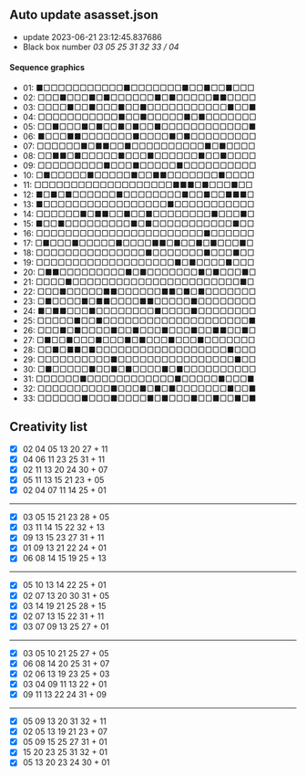 ## Auto update asasset.json

* update 2023-06-21 23:12:45.837686
* Black box number _03 05 25 31 32 33 / 04_
#### Sequence graphics

* 01: ■□□□□□□□□□□□■□□□□□□□■□□■□□■□□□
* 02: □□□■□□□■□■□□□□□□■□■□□□□□■■□□□□
* 03: □□□□■□□■□□□■□□■□□□□□□□□□□□■□□■
* 04: □□□□□□□□□□□■□□■□□□□□■□■□□□□□□□
* 05: □□■□□□■□■□□■□■□□■□□□□□□□□□□□□■
* 06: ■□□□■■□□□□□□□■□□□□■□■□□□□□□□□□
* 07: □□□□□□■□■■□□■□□□□□□□□□□■□■□□□□
* 08: □□■■□■□□□□□■□□□■□□□□□□■□□■□□□□
* 09: □□□□□□□□□■□□□■□□□□□■□□□□□□□□□□
* 10: □■□□□□□■□□□□□■□□■■□□□□□□□■□□□□
* 11: □□□□□□□□□□□□□□□□□□□■■■□■□□□■□□
* 12: ■□■□■□□□□□□■□□□□□□□□■□□■□□■■■□
* 13: ■□□□□□□□□□□□□□□□□□■□□□□□□□□□□□
* 14: □□□□□□■□■■□□■□□■□□□□□□□□■□□□■□
* 15: ■□□■□□□□□□□□□■□■□□□□□□□□□□□■□□
* 16: □□□□□□□□□□□□□□□□□□□□□□□■□□□□□□
* 17: □■□□□■□□□□□■□□□□■■□■□□■□■□□□■□
* 18: □□□□□□□□□□□□□□□■□□□□□□□■□□□■□□
* 19: □□□□□□□□□□□□□□□□□□□■□■□□□□■□□□
* 20: □■■□□□□□□□□□■□■□□□□□□□■□■□□□■□
* 21: □□□□■□□□□□□□□□□□□□□□□□□□□□□□■□
* 22: □□□■□□□□□■■□□□□□□■■□■□■□□□□□□□
* 23: □■□□□□■□■■□□□□■■□□□□□■□□□□□□□□
* 24: ■□■■□□□■□□□□□□□□■□□□□■□□□□□□□□
* 25: □□□□□■□□■□□□□□□□□□□□□□□□□□□□□■
* 26: □□□■□■□□□□■□□■□□□■□□□■□□■■□□■□
* 27: □■□□■□□□■□□□■□■□□□■□□□■□□□□□□□
* 28: □□■□■■□■□□□□□□□□□□□□□□□□□□■□□□
* 29: □□□□□□□□□□■□□□□□□□□□□□□□□□□■□□
* 30: □■□□□□□■□□■□■□□□□■□■□□□□□□□□□□
* 31: □□□□□□■□□□□□□□□□□□□■□□□□□■□□□■
* 32: □□□□□□□□□□■□□□■□■□■□□□□□□□■□□■
* 33: □□□□□□■□□□■□□□□■□■□□□■□□■□□■□■
## Creativity list

- [x] 02 04 05 13 20 27 + 11
- [x] 04 06 11 23 25 31 + 11
- [x] 02 11 13 20 24 30 + 07
- [x] 05 11 13 15 21 23 + 05
- [x] 02 04 07 11 14 25 + 01
***
- [x] 03 05 15 21 23 28 + 05
- [x] 03 11 14 15 22 32 + 13
- [x] 09 13 15 23 27 31 + 11
- [x] 01 09 13 21 22 24 + 01
- [x] 06 08 14 15 19 25 + 13
***
- [x] 05 10 13 14 22 25 + 01
- [x] 02 07 13 20 30 31 + 05
- [x] 03 14 19 21 25 28 + 15
- [x] 02 07 13 15 22 31 + 11
- [x] 03 07 09 13 25 27 + 01
***
- [x] 03 05 10 21 25 27 + 05
- [x] 06 08 14 20 25 31 + 07
- [x] 02 06 13 19 23 25 + 03
- [x] 03 04 09 11 13 22 + 01
- [x] 09 11 13 22 24 31 + 09
***
- [x] 05 09 13 20 31 32 + 11
- [x] 02 05 13 19 21 23 + 07
- [x] 05 09 15 25 27 31 + 01
- [x] 15 20 23 25 31 32 + 01
- [x] 05 13 20 23 24 30 + 01
